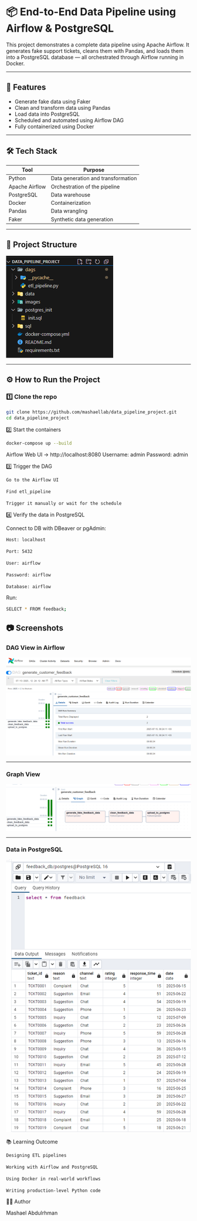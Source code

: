 # 📦 End-to-End Data Pipeline using Airflow & PostgreSQL

This project demonstrates a complete data pipeline using Apache Airflow. It generates fake support tickets, cleans them with Pandas, and loads them into a PostgreSQL database — all orchestrated through Airflow running in Docker.

---

## 🚀 Features

- Generate fake data using Faker  
- Clean and transform data using Pandas  
- Load data into PostgreSQL  
- Scheduled and automated using Airflow DAG  
- Fully containerized using Docker  

---

## 🛠️ Tech Stack

| Tool           | Purpose                             |
|----------------|-------------------------------------|
| Python         | Data generation and transformation  |
| Apache Airflow | Orchestration of the pipeline       |
| PostgreSQL     | Data warehouse                      |
| Docker         | Containerization                    |
| Pandas         | Data wrangling                      |
| Faker          | Synthetic data generation           |

---

## 🧱 Project Structure

![Project Structure](images/Project_Structure.png)

---

## ⚙️ How to Run the Project

### 1️⃣ Clone the repo

```bash
git clone https://github.com/mashaellab/data_pipeline_project.git
cd data_pipeline_project

````

2️⃣ Start the containers
```bash
docker-compose up --build 
```

Airflow Web UI → http://localhost:8080
Username: admin
Password: admin


3️⃣ Trigger the DAG

    Go to the Airflow UI

    Find etl_pipeline

    Trigger it manually or wait for the schedule

4️⃣ Verify the data in PostgreSQL

Connect to DB with DBeaver or pgAdmin:

    Host: localhost

    Port: 5432

    User: airflow

    Password: airflow

    Database: airflow

Run:
```bash
SELECT * FROM feedback;
```

## 📷 Screenshots

### DAG View in Airflow

![DAG View](images/dag_view.png)

---

### Graph View

![Graph View](images/graph_view.png)

---

### Data in PostgreSQL

![PostgreSQL Table](images/db_table.png)


📚 Learning Outcome

    Designing ETL pipelines

    Working with Airflow and PostgreSQL

    Using Docker in real-world workflows

    Writing production-level Python code

👩‍💻 Author

Mashael Abdulrhman


